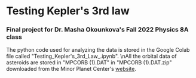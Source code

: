 # Testing Kepler's 3rd law
### Final project for Dr. Masha Okounkova's Fall 2022 Physics 8A class
The python code used for analyzing the data is stored in the Google Colab file called "Testing_Kepler's_3rd_Law_.ipynb".
\nAll the orbital data of asteroids are stored in "MPCORB (1).DAT" in "MPCORB (1).DAT.zip" downloaded from the Minor Planet Center's [website](https://github.com/tyin1001/Testing-Kepler-3rd-law.git).
